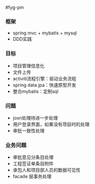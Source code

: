#fyg-pm
   
### 框架  
* spring mvc + mybatis + mysql  
* DDD实践

### 目标  
* 项目管理信息化
* 文件上传
* activiti流程引擎：驱动业务流程
* spring data jpa：快速原型开发
* 整合mybatis：定制sql

### 问题
* josn处理待进一步处理
* 用户登录界面，如果没有项目时的处理
* 审批一致性处理

### 业务问题
* 审批意见分条目处理
* 工程签证单条目附件
* 承包人和项目部人员的数据可见性
* facade 层事务处理

